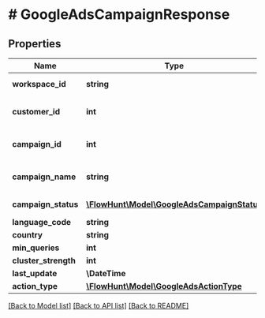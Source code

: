 # # GoogleAdsCampaignResponse

## Properties

Name | Type | Description | Notes
------------ | ------------- | ------------- | -------------
**workspace_id** | **string** | Workspace ID |
**customer_id** | **int** | Google Ads Customer ID |
**campaign_id** | **int** | Google Ads Campaign ID |
**campaign_name** | **string** | Google Ads Campaign Name |
**campaign_status** | [**\FlowHunt\Model\GoogleAdsCampaignStatus**](GoogleAdsCampaignStatus.md) | Campaign Status |
**language_code** | **string** |  | [optional]
**country** | **string** |  | [optional]
**min_queries** | **int** |  | [optional]
**cluster_strength** | **int** |  | [optional]
**last_update** | **\DateTime** |  | [optional]
**action_type** | [**\FlowHunt\Model\GoogleAdsActionType**](GoogleAdsActionType.md) | Action Type |

[[Back to Model list]](../../README.md#models) [[Back to API list]](../../README.md#endpoints) [[Back to README]](../../README.md)
